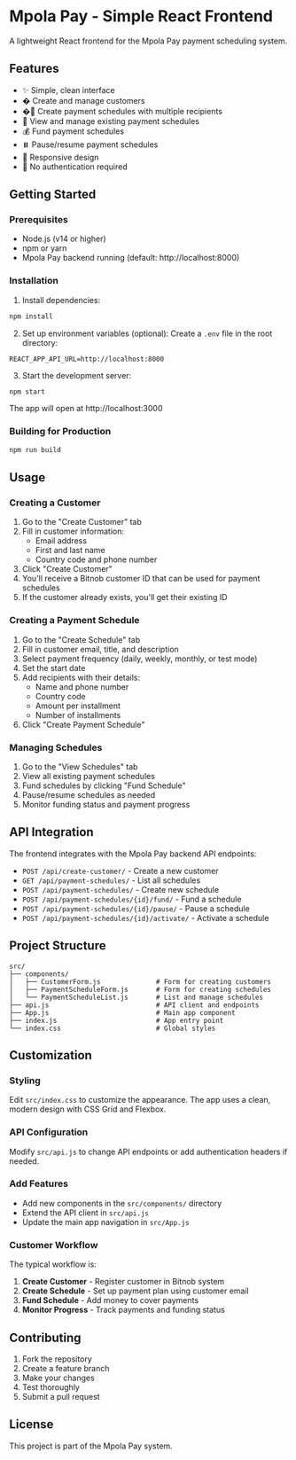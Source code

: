 # Mpola Pay - Simple React Frontend

A lightweight React frontend for the Mpola Pay payment scheduling system.

## Features

- ✨ Simple, clean interface
- � Create and manage customers
- �📝 Create payment schedules with multiple recipients
- 👥 View and manage existing payment schedules
- 💰 Fund payment schedules
- ⏸️ Pause/resume payment schedules
- 📱 Responsive design
- 🚫 No authentication required

## Getting Started

### Prerequisites

- Node.js (v14 or higher)
- npm or yarn
- Mpola Pay backend running (default: http://localhost:8000)

### Installation

1. Install dependencies:
```bash
npm install
```

2. Set up environment variables (optional):
Create a `.env` file in the root directory:
```
REACT_APP_API_URL=http://localhost:8000
```

3. Start the development server:
```bash
npm start
```

The app will open at http://localhost:3000

### Building for Production

```bash
npm run build
```

## Usage

### Creating a Customer

1. Go to the "Create Customer" tab
2. Fill in customer information:
   - Email address
   - First and last name
   - Country code and phone number
3. Click "Create Customer"
4. You'll receive a Bitnob customer ID that can be used for payment schedules
5. If the customer already exists, you'll get their existing ID

### Creating a Payment Schedule

1. Go to the "Create Schedule" tab
2. Fill in customer email, title, and description
3. Select payment frequency (daily, weekly, monthly, or test mode)
4. Set the start date
5. Add recipients with their details:
   - Name and phone number
   - Country code
   - Amount per installment
   - Number of installments
6. Click "Create Payment Schedule"

### Managing Schedules

1. Go to the "View Schedules" tab
2. View all existing payment schedules
3. Fund schedules by clicking "Fund Schedule"
4. Pause/resume schedules as needed
5. Monitor funding status and payment progress

## API Integration

The frontend integrates with the Mpola Pay backend API endpoints:

- `POST /api/create-customer/` - Create a new customer
- `GET /api/payment-schedules/` - List all schedules
- `POST /api/payment-schedules/` - Create new schedule
- `POST /api/payment-schedules/{id}/fund/` - Fund a schedule
- `POST /api/payment-schedules/{id}/pause/` - Pause a schedule
- `POST /api/payment-schedules/{id}/activate/` - Activate a schedule

## Project Structure

```
src/
├── components/
│   ├── CustomerForm.js              # Form for creating customers
│   ├── PaymentScheduleForm.js       # Form for creating schedules
│   └── PaymentScheduleList.js       # List and manage schedules
├── api.js                           # API client and endpoints
├── App.js                           # Main app component
├── index.js                         # App entry point
└── index.css                        # Global styles
```

## Customization

### Styling
Edit `src/index.css` to customize the appearance. The app uses a clean, modern design with CSS Grid and Flexbox.

### API Configuration
Modify `src/api.js` to change API endpoints or add authentication headers if needed.

### Add Features
- Add new components in the `src/components/` directory
- Extend the API client in `src/api.js`
- Update the main app navigation in `src/App.js`

### Customer Workflow
The typical workflow is:
1. **Create Customer** - Register customer in Bitnob system
2. **Create Schedule** - Set up payment plan using customer email
3. **Fund Schedule** - Add money to cover payments
4. **Monitor Progress** - Track payments and funding status

## Contributing

1. Fork the repository
2. Create a feature branch
3. Make your changes
4. Test thoroughly
5. Submit a pull request

## License

This project is part of the Mpola Pay system.
